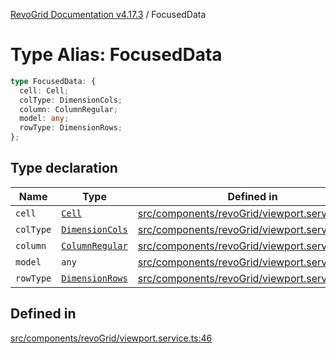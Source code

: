 [RevoGrid Documentation v4.17.3](README.md) / FocusedData

# Type Alias: FocusedData

```ts
type FocusedData: {
  cell: Cell;
  colType: DimensionCols;
  column: ColumnRegular;
  model: any;
  rowType: DimensionRows;
};
```

## Type declaration

| Name | Type | Defined in |
| ------ | ------ | ------ |
| `cell` | [`Cell`](Interface.Cell.md) | [src/components/revoGrid/viewport.service.ts:48](https://github.com/revolist/revogrid/blob/c9f40461b2daa14fb3a2e5f76080a8e7b65ce7ef/src/components/revoGrid/viewport.service.ts#L48) |
| `colType` | [`DimensionCols`](TypeAlias.DimensionCols.md) | [src/components/revoGrid/viewport.service.ts:49](https://github.com/revolist/revogrid/blob/c9f40461b2daa14fb3a2e5f76080a8e7b65ce7ef/src/components/revoGrid/viewport.service.ts#L49) |
| `column` | [`ColumnRegular`](Interface.ColumnRegular.md) | [src/components/revoGrid/viewport.service.ts:51](https://github.com/revolist/revogrid/blob/c9f40461b2daa14fb3a2e5f76080a8e7b65ce7ef/src/components/revoGrid/viewport.service.ts#L51) |
| `model` | `any` | [src/components/revoGrid/viewport.service.ts:47](https://github.com/revolist/revogrid/blob/c9f40461b2daa14fb3a2e5f76080a8e7b65ce7ef/src/components/revoGrid/viewport.service.ts#L47) |
| `rowType` | [`DimensionRows`](TypeAlias.DimensionRows.md) | [src/components/revoGrid/viewport.service.ts:50](https://github.com/revolist/revogrid/blob/c9f40461b2daa14fb3a2e5f76080a8e7b65ce7ef/src/components/revoGrid/viewport.service.ts#L50) |

## Defined in

[src/components/revoGrid/viewport.service.ts:46](https://github.com/revolist/revogrid/blob/c9f40461b2daa14fb3a2e5f76080a8e7b65ce7ef/src/components/revoGrid/viewport.service.ts#L46)
